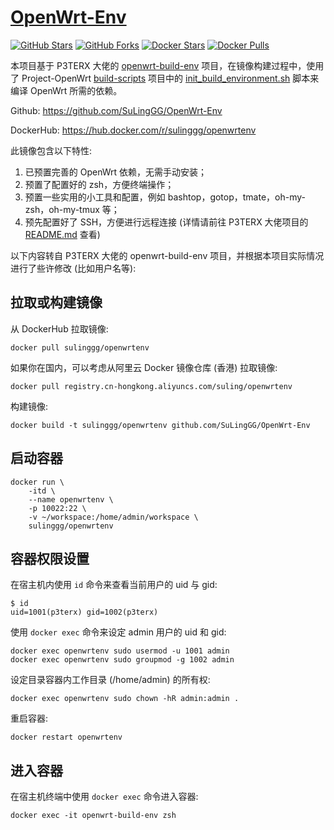 # [OpenWrt-Env](https://github.com/SuLingGG/OpenWrt-Env)

[![GitHub Stars](https://img.shields.io/github/stars/SuLingGG/OpenWrt-Env.svg?style=flat-square&label=Stars&logo=github)](https://github.com/SuLingGG/OpenWrt-Env/stargazers)
[![GitHub Forks](https://img.shields.io/github/forks/SuLingGG/OpenWrt-Env.svg?style=flat-square&label=Forks&logo=github)](https://github.com/SuLingGG/OpenWrt-Env/fork)
[![Docker Stars](https://img.shields.io/docker/stars/sulinggg/openwrtenv.svg?style=flat-square&label=Docker%20Stars&logo=docker)](https://hub.docker.com/r/sulinggg/openwrtenv)
[![Docker Pulls](https://img.shields.io/docker/pulls/sulinggg/openwrtenv.svg?style=flat-square&label=Docker%20Pulls&logo=docker&color=orange)](https://hub.docker.com/r/sulinggg/openwrtenv)

本项目基于 P3TERX 大佬的 [openwrt-build-env](https://github.com/P3TERX/openwrt-build-env) 项目，在镜像构建过程中，使用了 Project-OpenWrt [build-scripts](https://github.com/project-openwrt/build-scripts) 项目中的 [init_build_environment.sh](https://github.com/project-openwrt/build-scripts/blob/master/init_build_environment.sh) 脚本来编译 OpenWrt 所需的依赖。

Github: <https://github.com/SuLingGG/OpenWrt-Env>

DockerHub: <https://hub.docker.com/r/sulinggg/openwrtenv>

此镜像包含以下特性:

1. 已预置完善的 OpenWrt 依赖，无需手动安装；
2. 预置了配置好的 zsh，方便终端操作；
3. 预置一些实用的小工具和配置，例如 bashtop，gotop，tmate，oh-my-zsh，oh-my-tmux 等；
4. 预先配置好了 SSH，方便进行远程连接 (详情请前往 P3TERX 大佬项目的 [README.md](https://github.com/P3TERX/openwrt-build-env#ssh-security-settings) 查看)

以下内容转自 P3TERX 大佬的 openwrt-build-env 项目，并根据本项目实际情况进行了些许修改 (比如用户名等):

## 拉取或构建镜像

从 DockerHub 拉取镜像:

```
docker pull sulinggg/openwrtenv
```

如果你在国内，可以考虑从阿里云 Docker 镜像仓库 (香港) 拉取镜像:

```
docker pull registry.cn-hongkong.aliyuncs.com/suling/openwrtenv
```

构建镜像:

```
docker build -t sulinggg/openwrtenv github.com/SuLingGG/OpenWrt-Env
```

## 启动容器

```
docker run \
    -itd \
    --name openwrtenv \
    -p 10022:22 \
    -v ~/workspace:/home/admin/workspace \
    sulinggg/openwrtenv
```

## 容器权限设置

在宿主机内使用 `id` 命令来查看当前用户的 uid 与 gid:

```
$ id
uid=1001(p3terx) gid=1002(p3terx)
```

使用 `docker exec` 命令来设定 admin 用户的 uid 和 gid:

```
docker exec openwrtenv sudo usermod -u 1001 admin
docker exec openwrtenv sudo groupmod -g 1002 admin
```

设定目录容器内工作目录 (/home/admin) 的所有权:

```
docker exec openwrtenv sudo chown -hR admin:admin .
```

重启容器:

```
docker restart openwrtenv
```

## 进入容器

在宿主机终端中使用 `docker exec` 命令进入容器:

```
docker exec -it openwrt-build-env zsh
```